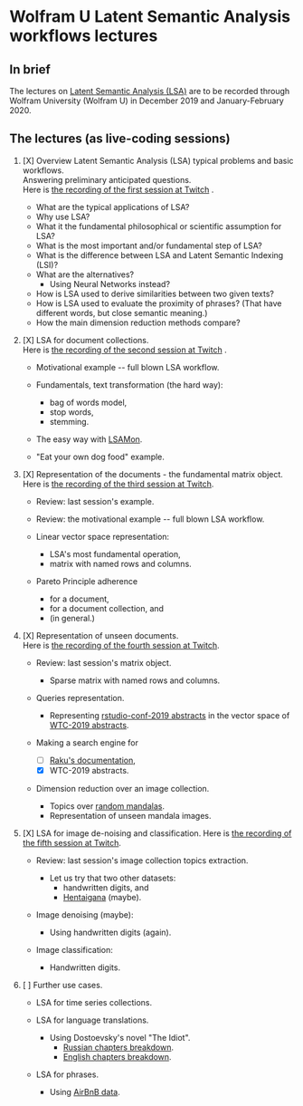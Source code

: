 # Wolfram U Latent Semantic Analysis workflows lectures

## In brief

The lectures on 
[Latent Semantic Analysis (LSA)](https://en.wikipedia.org/wiki/Latent_semantic_analysis) 
are to be recorded through Wolfram University (Wolfram U) in December 2019 and January-February 2020.


## The lectures (as live-coding sessions)

1. [X] Overview Latent Semantic Analysis (LSA) typical problems and basic workflows.    
   Answering preliminary anticipated questions.     
   Here is 
   [the recording of the first session at Twitch](https://www.twitch.tv/videos/517562647) .
   
   - What are the typical applications of LSA?   
   - Why use LSA?     
   - What it the fundamental philosophical or scientific assumption for LSA?   
   - What is the most important and/or fundamental step of LSA?   
   - What is the difference between LSA and Latent Semantic Indexing (LSI)?   
   - What are the alternatives?
     - Using Neural Networks instead?   
   - How is LSA used to derive similarities between two given texts?   
   - How is LSA used to evaluate the proximity of phrases?
     (That have different words, but close semantic meaning.)   
   - How the main dimension reduction methods compare?
      
2. [X] LSA for document collections.   
   Here is [the recording of the second session at Twitch](https://www.twitch.tv/videos/523306241) .
   
    - Motivational example -- full blown LSA workflow.
    
    - Fundamentals, text transformation (the hard way):
        - bag of words model,
        - stop words,
        - stemming.

    - The easy way with 
      [LSAMon](https://github.com/antononcube/SimplifiedMachineLearningWorkflows-book/blob/master/Part-2-Monadic-Workflows/A-monad-for-Latent-Semantic-Analysis-workflows.md).

     - "Eat your own dog food" example.

3. [X] Representation of the documents - the fundamental matrix object.   
   Here is [the recording of the third session at Twitch](https://www.twitch.tv/videos/533991174).
   
   - Review: last session's example.
   
   - Review: the motivational example -- full blown LSA workflow.

   - Linear vector space representation:
       - LSA's most fundamental operation,
       - matrix with named rows and columns.

   - Pareto Principle adherence
       - for a document,
       - for a document collection, and
       - (in general.)

4. [X] Representation of unseen documents.   
   Here is [the recording of the fourth session at Twitch](https://www.twitch.tv/videos/540209071).
   
   - Review: last session's matrix object.
      - Sparse matrix with named rows and columns.

   - Queries representation.
     - Representing 
       [rstudio-conf-2019 abstracts](../../Data/RStudio-conf-2019-abstracts.json)
       in the vector space of 
       [WTC-2019 abstracts](../../Data/Wolfram-Technology-Conference-2019-abstracts.json).

   - Making a search engine for

     - [ ] [Raku's documentation](https://github.com/Raku/doc),    
     - [X] WTC-2019 abstracts.

   - Dimension reduction over an image collection.

     - Topics over [random mandalas](https://resources.wolframcloud.com/FunctionRepository/resources/RandomMandala).
     - Representation of unseen mandala images.

5. [X] LSA for image de-noising and classification.
   Here is [the recording of the fifth session at Twitch](https://www.twitch.tv/videos/548404984).
   
   - Review: last session's image collection topics extraction.
     - Let us try that two other datasets:
        - handwritten digits, and
        - [Hentaigana](https://en.wikipedia.org/wiki/Hentaigana) (maybe).
        
   - Image denoising (maybe): 
     - Using handwritten digits (again).
     
   - Image classification:
     - Handwritten digits.
   
6. [ ] Further use cases.

   - LSA for time series collections.
   
   - LSA for language translations.
     - Using Dostoevsky's novel "The Idiot".
       - [Russian chapters breakdown](../../Data/Dostoyevsky-The-Idiot-Russian-chapters.json.zip).
       - [English chapters breakdown](../../Data/Dostoyevsky-The-Idiot-English-chapters.json.zip).
       
   - LSA for phrases.
     - Using [AirBnB data](https://community.wolfram.com/groups/-/m/t/1835575).
     
   
